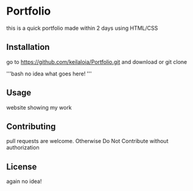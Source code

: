 # Portfolio
this is a quick portfolio made within 2 days using HTML/CSS

## Installation
go to https://github.com/keilaloia/Portfolio.git and download or git clone

'''bash
no idea what goes here!
'''

## Usage
website showing my work

## Contributing
pull requests are welcome. Otherwise Do Not Contribute without authorization

## License
again no idea!

